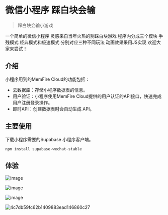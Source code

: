 # 微信小程序 踩白块会输

> 踩白块会输小游戏

一个简单的微信小程序 灵感来自当年火热的别踩白块游戏 程序内分成三个模块 手残模式 经典模式和极速模式 分别对应三种不同玩法 
动画效果采用JS实现 
 欢迎大家来尝试！
 

## 介绍

小程序用到的MemFire Cloud的功能包括：
- 云数据库：存储小程序数据表的信息。
- 用户验证：小程序使用MemFire Cloud提供的用户认证的API接口，快速完成用户注册登录操作。
- 即时API：创建数据表时会自动生成 API。

## 主要使用

下载小程序需要的Supabase 小程序客户端。

```
npm install supabase-wechat-stable

```


## 体验
![image](https://user-images.githubusercontent.com/56021673/190543078-ea635af7-61ed-4af0-9136-cab3b7f8c81d.png)

![image](https://user-images.githubusercontent.com/56021673/190543103-07ef01ef-cc38-4673-995d-ea5ecfeb77d3.png)

![image](https://user-images.githubusercontent.com/56021673/190543125-e077d51a-067c-44f7-ab0a-513caef8d660.png)


![4c7db59fc62b1409883ead146860c27](https://user-images.githubusercontent.com/56021673/190543189-dbbf8ac0-0b4a-448f-b50c-4e69d6559136.jpg)




